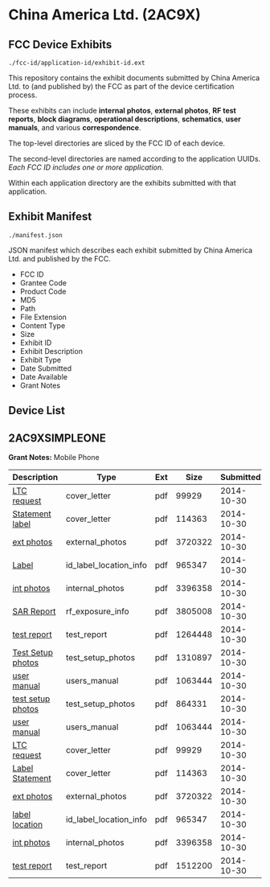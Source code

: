 # China America Ltd. (2AC9X)
## FCC Device Exhibits

```
./fcc-id/application-id/exhibit-id.ext
```

This repository contains the exhibit documents submitted by China America Ltd. to (and published by) the FCC as part of the device certification process.

These exhibits can include **internal photos**, **external photos**, **RF test reports**, **block diagrams**, **operational descriptions**, **schematics**, **user manuals**, and various **correspondence**.

The top-level directories are sliced by the FCC ID of each device.

The second-level directories are named according to the application UUIDs. *Each FCC ID includes one or more application.*

Within each application directory are the exhibits submitted with that application. 

## Exhibit Manifest

```
./manifest.json
```

JSON manifest which describes each exhibit submitted by China America Ltd. and published by the FCC.

- FCC ID
- Grantee Code
- Product Code
- MD5
- Path
- File Extension
- Content Type
- Size
- Exhibit ID
- Exhibit Description
- Exhibit Type
- Date Submitted
- Date Available
- Grant Notes

## Device List
## 2AC9XSIMPLEONE
**Grant Notes:** Mobile Phone

| Description | Type | Ext | Size | Submitted | Available |
| ----------- | ---- | --- | ---- | --------- | --------- |
| [LTC request](2AC9XSIMPLEONE/df89fcd98be847c2f4e142c7b63b2993/2431303.pdf) | cover_letter | pdf | 99929 | 2014-10-30 | 2014-10-30 |
| [Statement label](2AC9XSIMPLEONE/df89fcd98be847c2f4e142c7b63b2993/2431308.pdf) | cover_letter | pdf | 114363 | 2014-10-30 | 2014-10-30 |
| [ext photos](2AC9XSIMPLEONE/df89fcd98be847c2f4e142c7b63b2993/2431304.pdf) | external_photos | pdf | 3720322 | 2014-10-30 | 2014-10-30 |
| [Label](2AC9XSIMPLEONE/df89fcd98be847c2f4e142c7b63b2993/2431305.pdf) | id_label_location_info | pdf | 965347 | 2014-10-30 | 2014-10-30 |
| [int photos](2AC9XSIMPLEONE/df89fcd98be847c2f4e142c7b63b2993/2431307.pdf) | internal_photos | pdf | 3396358 | 2014-10-30 | 2014-10-30 |
| [SAR Report](2AC9XSIMPLEONE/df89fcd98be847c2f4e142c7b63b2993/2431325.pdf) | rf_exposure_info | pdf | 3805008 | 2014-10-30 | 2014-10-30 |
| [test report](2AC9XSIMPLEONE/df89fcd98be847c2f4e142c7b63b2993/2431324.pdf) | test_report | pdf | 1264448 | 2014-10-30 | 2014-10-30 |
| [Test Setup photos](2AC9XSIMPLEONE/df89fcd98be847c2f4e142c7b63b2993/2431328.pdf) | test_setup_photos | pdf | 1310897 | 2014-10-30 | 2014-10-30 |
| [user manual](2AC9XSIMPLEONE/df89fcd98be847c2f4e142c7b63b2993/2431310.pdf) | users_manual | pdf | 1063444 | 2014-10-30 | 2014-10-30 |
| [test setup photos](2AC9XSIMPLEONE/6b360cd45dd05d9a77d0cc1c4f512887/2431309.pdf) | test_setup_photos | pdf | 864331 | 2014-10-30 | 2014-10-30 |
| [user manual](2AC9XSIMPLEONE/6b360cd45dd05d9a77d0cc1c4f512887/2431310.pdf) | users_manual | pdf | 1063444 | 2014-10-30 | 2014-10-30 |
| [LTC request](2AC9XSIMPLEONE/6b360cd45dd05d9a77d0cc1c4f512887/2431303.pdf) | cover_letter | pdf | 99929 | 2014-10-30 | 2014-10-30 |
| [Label Statement](2AC9XSIMPLEONE/6b360cd45dd05d9a77d0cc1c4f512887/2431308.pdf) | cover_letter | pdf | 114363 | 2014-10-30 | 2014-10-30 |
| [ext photos](2AC9XSIMPLEONE/6b360cd45dd05d9a77d0cc1c4f512887/2431304.pdf) | external_photos | pdf | 3720322 | 2014-10-30 | 2014-10-30 |
| [label location](2AC9XSIMPLEONE/6b360cd45dd05d9a77d0cc1c4f512887/2431305.pdf) | id_label_location_info | pdf | 965347 | 2014-10-30 | 2014-10-30 |
| [int photos](2AC9XSIMPLEONE/6b360cd45dd05d9a77d0cc1c4f512887/2431307.pdf) | internal_photos | pdf | 3396358 | 2014-10-30 | 2014-10-30 |
| [test report](2AC9XSIMPLEONE/6b360cd45dd05d9a77d0cc1c4f512887/2431306.pdf) | test_report | pdf | 1512200 | 2014-10-30 | 2014-10-30 |
